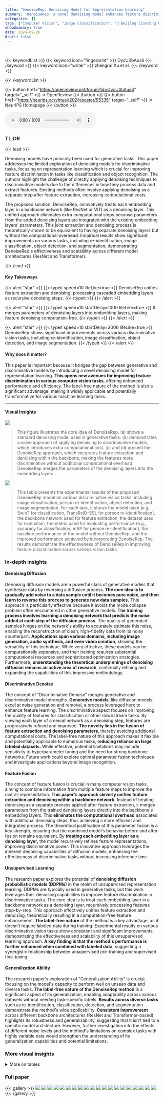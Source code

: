 ```yaml
---
title: "DenoiseRep: Denoising Model for Representation Learning"
summary: "DenoiseRep: A novel denoising model enhances feature discrimination in computer vision tasks by integrating feature extraction and denoising within a single backbone, achieving impressive improvements..."
categories: []
tags: ["Computer Vision", "Image Classification", "🏢 Beijing Jiaotong University",]
showSummary: true
date: 2024-09-26
draft: false
---
```


<br>

{{< keywordList >}}
{{< keyword icon="fingerprint" >}} OycU0bAus6 {{< /keyword >}}
{{< keyword icon="writer" >}} zhengrui Xu et el. {{< /keyword >}}
 
{{< /keywordList >}}

{{< button href="https://openreview.net/forum?id=OycU0bAus6" target="_self" >}}
↗ OpenReview
{{< /button >}}
{{< button href="https://neurips.cc/virtual/2024/poster/95335" target="_self" >}}
↗ NeurIPS Homepage
{{< /button >}}


<audio controls>
    <source src="https://ai-paper-reviewer.com/OycU0bAus6/podcast.wav" type="audio/wav">
    Your browser does not support the audio element.
</audio>


### TL;DR


{{< lead >}}

Denoising models have primarily been used for generative tasks.  This paper addresses the limited exploration of denoising models for discriminative tasks, focusing on representation learning which is crucial for improving feature discrimination in tasks like classification and object recognition.  The authors highlight the challenge of directly applying denoising techniques to discriminative models due to the differences in how they process data and extract features.  Existing methods often involve applying denoising as a separate step after feature extraction, increasing computational costs. 

The proposed solution, DenoiseRep, innovatively treats each embedding layer in a backbone network (like ResNet or ViT) as a denoising layer. This unified approach eliminates extra computational steps because parameters from the added denoising layers are integrated with the existing embedding layers' parameters. This joint extraction and denoising process is theoretically shown to be equivalent to having separate denoising layers but without the computational overhead.  Empirical results show significant improvements on various tasks, including re-identification, image classification, object detection, and segmentation, demonstrating DenoiseRep's effectiveness and scalability across different model architectures (ResNet and Transformer).

{{< /lead >}}


#### Key Takeaways

{{< alert "star" >}}
{{< typeit speed=10 lifeLike=true >}} DenoiseRep unifies feature extraction and denoising, processing cascaded embedding layers as recursive denoising steps. {{< /typeit >}}
{{< /alert >}}

{{< alert "star" >}}
{{< typeit speed=10 startDelay=1000 lifeLike=true >}} It merges parameters of denoising layers into embedding layers, making feature denoising computation-free. {{< /typeit >}}
{{< /alert >}}

{{< alert "star" >}}
{{< typeit speed=10 startDelay=2000 lifeLike=true >}} DenoiseRep shows significant improvements across various discriminative vision tasks, including re-identification, image classification, object detection, and image segmentation. {{< /typeit >}}
{{< /alert >}}

#### Why does it matter?
This paper is important because it bridges the gap between generative and discriminative models by introducing a novel denoising model for representation learning.  **This opens new avenues for improving feature discrimination in various computer vision tasks**, offering enhanced performance and efficiency. The label-free nature of the method is also a significant advantage, making it widely applicable and potentially transformative for various machine learning tasks.

------
#### Visual Insights



![](https://ai-paper-reviewer.com/OycU0bAus6/figures_1_1.jpg)

> This figure illustrates the core idea of DenoiseRep. (a) shows a standard denoising model used in generative tasks. (b) demonstrates a naive approach of applying denoising to discriminative models, which introduces extra computational cost. (c) and (d) present the DenoiseRep approach, which integrates feature extraction and denoising within the backbone, making the features more discriminative without additional computational overhead. DenoiseRep merges the parameters of the denoising layers into the embedding layers.





![](https://ai-paper-reviewer.com/OycU0bAus6/tables_6_1.jpg)

> This table presents the experimental results of the proposed DenoiseRep model on various discriminative vision tasks, including image classification, person re-identification, object detection, and image segmentation.  For each task, it shows the model used (e.g., SwinT for classification, TransReID-SSL for person re-identification), the backbone network used for feature extraction, the dataset used for evaluation, the metric used for evaluating performance (e.g., accuracy for classification, mAP for person re-identification), the baseline performance of the model without DenoiseRep, and the improved performance achieved by incorporating DenoiseRep.  The results demonstrate the effectiveness of DenoiseRep in improving feature discrimination across various vision tasks.





### In-depth insights


#### Denoising Diffusion
Denoising diffusion models are a powerful class of generative models that synthesize data by reversing a diffusion process.  **The core idea is to gradually add noise to a data sample until it becomes pure noise, and then learn to reverse this process to generate new data samples.** This approach is particularly effective because it avoids the mode collapse problem often encountered in other generative models.  **The training process involves learning a denoising network that predicts the noise added at each step of the diffusion process.**  The quality of generated samples hinges on the network's ability to accurately estimate this noise, enabling the reconstruction of clean, high-fidelity data from its noisy counterpart.  **Applications span various domains, including image generation, audio synthesis, and even video creation**, showing the versatility of this technique.  While very effective, these models can be computationally expensive, and their training requires substantial computational resources and sophisticated optimization strategies.  Furthermore, **understanding the theoretical underpinnings of denoising diffusion remains an active area of research**, continually refining and expanding the capabilities of this impressive methodology.

#### Discriminative Denoise
The concept of "Discriminative Denoise" merges generative and discriminative model strengths.  **Generative models**, like diffusion models, excel at noise generation and removal, a process leveraged here to enhance feature learning.  The discriminative aspect focuses on improving the quality of features for classification or other downstream tasks.  By viewing each layer of a neural network as a denoising step, features are progressively refined and improved.  **The novelty lies in the fusion of feature extraction and denoising parameters**, thereby avoiding additional computational costs.  The label-free nature of this approach makes it flexible and potentially applicable to numerous tasks, **reducing reliance on large labeled datasets.**  While effective, potential limitations may include sensitivity to hyperparameter tuning and the need for strong backbone networks.  Future work could explore optimal parameter fusion techniques and investigate applications beyond image recognition.

#### Feature Fusion
The concept of feature fusion is crucial in many computer vision tasks, aiming to combine information from multiple feature maps to improve the overall representation.  **This paper's approach cleverly unifies feature extraction and denoising within a backbone network.**  Instead of treating denoising as a separate process applied after feature extraction, it merges parameters from the trained denoising layers directly into the backbone's embedding layers. This **eliminates the computational overhead** associated with additional denoising steps, thus achieving a more efficient and integrated process. The theoretical justification of this parameter fusion is a key strength, ensuring that the combined model's behavior before and after fusion remains equivalent. By **treating each embedding layer as a denoising layer,** the model recursively refines feature representations, improving discriminative power. This innovative approach leverages the inherent denoising capabilities of diffusion models, enhancing the effectiveness of discriminative tasks without increasing inference time.

#### Unsupervised Learning
The research paper explores the potential of **denoising diffusion probabilistic models (DDPMs)** in the realm of unsupervised representation learning.  DDPMs are typically used in generative tasks, but this work leverages their denoising capabilities to improve feature discrimination in discriminative tasks. The core idea is to treat each embedding layer in a backbone network as a denoising layer, recursively processing features step-by-step.  This approach effectively unifies feature extraction and denoising, theoretically resulting in a computation-free feature enhancement.  **The label-free nature** of the method is a key advantage, as it doesn't require labeled data during training. Experimental results on various discriminative vision tasks show consistent and significant improvements, demonstrating the effectiveness and scalability of this unsupervised learning approach.  **A key finding is that the method's performance is further enhanced when combined with labeled data**, suggesting a synergistic relationship between unsupervised pre-training and supervised fine-tuning.

#### Generalization Ability
The research paper's exploration of "Generalization Ability" is crucial, focusing on the model's capacity to perform well on unseen data and diverse tasks.  **The label-free nature of the DenoiseRep method** is a significant aspect of its generalization, enabling adaptability across various datasets without needing task-specific labels.  **Results across diverse tasks** such as re-identification, classification, detection, and segmentation demonstrate the method's wide applicability.  **Consistent improvement** across different backbone architectures (ResNet and Transformer-based) highlights its robustness and generalizability, suggesting that it isn't tied to a specific model architecture.  However, further investigation into the effects of different noise levels and the method's limitations on complex tasks with highly variable data would strengthen the understanding of its generalization capabilities and potential limitations.


### More visual insights




<details>
<summary>More on tables
</summary>


![](https://ai-paper-reviewer.com/OycU0bAus6/tables_6_2.jpg)
> This table compares the performance of the TransReID-SSL model with and without the DenoiseRep method under various conditions (label-free, label-augmented, and merged datasets). It demonstrates DenoiseRep's effectiveness as a label-free method and its ability to be enhanced with label information.

![](https://ai-paper-reviewer.com/OycU0bAus6/tables_7_1.jpg)
> This table compares the proposed DenoiseRep method with several state-of-the-art ReID methods on four datasets (MSMT17, Market1501, DukeMTMC, and CUHK03-L).  It shows the performance of different methods using various backbones (ResNet-50, OSNet, GoogLeNet, HRNet-W32, ViT-base-ics, ViT-base, ViT-small) in terms of mean Average Precision (mAP) and Rank-1 accuracy (R1). The table highlights the improvement achieved by integrating DenoiseRep with existing ReID methods, demonstrating its effectiveness in enhancing performance across different datasets and backbones. 

![](https://ai-paper-reviewer.com/OycU0bAus6/tables_8_1.jpg)
> This table compares the performance of three different methods on four person re-identification datasets. The first method is the baseline TransReID-SSL which uses a ViT-small backbone. The second method adds a denoising layer to the model that operates on the final layer, and the third method adds the same denoising layer to each layer of the model. The table shows that adding a denoising layer can improve performance, and adding it to every layer is better than adding it only to the final layer. The results are presented in terms of mean Average Precision (mAP) and inference time.

![](https://ai-paper-reviewer.com/OycU0bAus6/tables_9_1.jpg)
> This table presents the results of image classification experiments using different models (SwinV2-T, Vmanba-T, ResNet50, ViT-B) on four datasets: ImageNet-1k, CUB200, Oxford-Pet, and Flowers.  The 'Baseline' column shows the accuracy (acc@1 and acc@5) achieved by each model alone. The '+DenoiseRep' column shows the improvement in accuracy achieved by adding the proposed DenoiseRep model. The table demonstrates the impact of DenoiseRep across various models and datasets, highlighting its effectiveness in improving classification performance.

![](https://ai-paper-reviewer.com/OycU0bAus6/tables_14_1.jpg)
> This table presents the performance comparison of the baseline method (vehicle-ReID) and the proposed method (vehicle-ReID + DenoiseRep) on the vehicleID dataset.  The results show improvement in both mAP and Rank-1 metrics after incorporating DenoiseRep, indicating enhanced performance in vehicle re-identification tasks, particularly in noisy environments.

![](https://ai-paper-reviewer.com/OycU0bAus6/tables_15_1.jpg)
> This table presents the results of image classification experiments using various models (SwinV2-T, SwinV2-S, SwinV2-B, Vmanba-T, Vmanba-S, Vmanba-B, ViT-S, ViT-B, ResNet50) on two datasets (Cifar-10 and ImageNet-1k).  For each model and dataset combination, the table shows the number of parameters, the baseline accuracy (acc@1 and acc@5), and the accuracy after applying the proposed DenoiseRep method. The results demonstrate that DenoiseRep consistently improves the accuracy of image classification across different models and datasets.

![](https://ai-paper-reviewer.com/OycU0bAus6/tables_15_2.jpg)
> This table presents the experimental results of the proposed DenoiseRep model on various discriminative vision tasks, including re-identification, image classification, object detection, and image segmentation.  It compares the performance of different models (SwinT, TransReID-SSL, Mask-RCNN, FCN) with and without the DenoiseRep method on various datasets. The results are shown in terms of metrics relevant to each task (e.g., accuracy for classification, mAP for detection, BIOU for segmentation). The table demonstrates the effectiveness of the DenoiseRep method across different tasks and datasets, showing consistent improvements.

![](https://ai-paper-reviewer.com/OycU0bAus6/tables_16_1.jpg)
> This table presents the results of image segmentation experiments using the ADE20K dataset.  It compares different methods (FCN with ResNet-50 and ResNet-101 backbones, and SegFormer with mit_b0 and mit_b1 backbones) and shows the impact of adding the proposed DenoiseRep method. The evaluation metrics are mIoU (mean Intersection over Union), B-IoU (Boundary IoU), and aAcc (average accuracy). Higher values indicate better performance.

</details>




### Full paper

{{< gallery >}}
<img src="https://ai-paper-reviewer.com/OycU0bAus6/1.png" class="grid-w50 md:grid-w33 xl:grid-w25" />
<img src="https://ai-paper-reviewer.com/OycU0bAus6/2.png" class="grid-w50 md:grid-w33 xl:grid-w25" />
<img src="https://ai-paper-reviewer.com/OycU0bAus6/3.png" class="grid-w50 md:grid-w33 xl:grid-w25" />
<img src="https://ai-paper-reviewer.com/OycU0bAus6/4.png" class="grid-w50 md:grid-w33 xl:grid-w25" />
<img src="https://ai-paper-reviewer.com/OycU0bAus6/5.png" class="grid-w50 md:grid-w33 xl:grid-w25" />
<img src="https://ai-paper-reviewer.com/OycU0bAus6/6.png" class="grid-w50 md:grid-w33 xl:grid-w25" />
<img src="https://ai-paper-reviewer.com/OycU0bAus6/7.png" class="grid-w50 md:grid-w33 xl:grid-w25" />
<img src="https://ai-paper-reviewer.com/OycU0bAus6/8.png" class="grid-w50 md:grid-w33 xl:grid-w25" />
<img src="https://ai-paper-reviewer.com/OycU0bAus6/9.png" class="grid-w50 md:grid-w33 xl:grid-w25" />
<img src="https://ai-paper-reviewer.com/OycU0bAus6/10.png" class="grid-w50 md:grid-w33 xl:grid-w25" />
<img src="https://ai-paper-reviewer.com/OycU0bAus6/11.png" class="grid-w50 md:grid-w33 xl:grid-w25" />
<img src="https://ai-paper-reviewer.com/OycU0bAus6/12.png" class="grid-w50 md:grid-w33 xl:grid-w25" />
<img src="https://ai-paper-reviewer.com/OycU0bAus6/13.png" class="grid-w50 md:grid-w33 xl:grid-w25" />
<img src="https://ai-paper-reviewer.com/OycU0bAus6/14.png" class="grid-w50 md:grid-w33 xl:grid-w25" />
<img src="https://ai-paper-reviewer.com/OycU0bAus6/15.png" class="grid-w50 md:grid-w33 xl:grid-w25" />
<img src="https://ai-paper-reviewer.com/OycU0bAus6/16.png" class="grid-w50 md:grid-w33 xl:grid-w25" />
<img src="https://ai-paper-reviewer.com/OycU0bAus6/17.png" class="grid-w50 md:grid-w33 xl:grid-w25" />
<img src="https://ai-paper-reviewer.com/OycU0bAus6/18.png" class="grid-w50 md:grid-w33 xl:grid-w25" />
<img src="https://ai-paper-reviewer.com/OycU0bAus6/19.png" class="grid-w50 md:grid-w33 xl:grid-w25" />
<img src="https://ai-paper-reviewer.com/OycU0bAus6/20.png" class="grid-w50 md:grid-w33 xl:grid-w25" />
{{< /gallery >}}